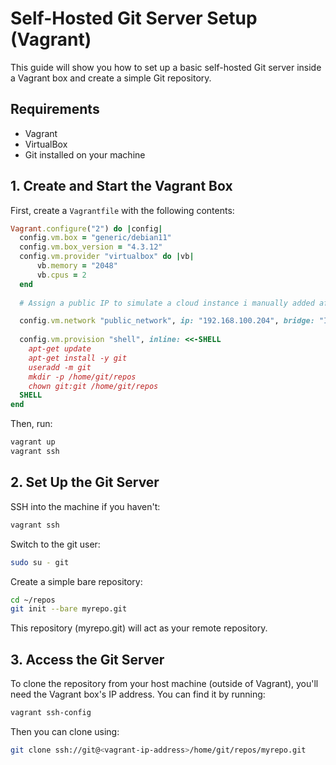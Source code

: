 # Self-Hosted Git Server Setup (Vagrant)

This guide will show you how to set up a basic self-hosted Git server inside a Vagrant box and create a simple Git repository.

## Requirements
- Vagrant
- VirtualBox
- Git installed on your machine

## 1. Create and Start the Vagrant Box

First, create a `Vagrantfile` with the following contents:

```ruby
Vagrant.configure("2") do |config|
  config.vm.box = "generic/debian11"
  config.vm.box_version = "4.3.12"
  config.vm.provider "virtualbox" do |vb|
      vb.memory = "2048"
      vb.cpus = 2
  end
  
  # Assign a public IP to simulate a cloud instance i manually added afree ip you can check which free ips are in the network u used an your network adapters name

  config.vm.network "public_network", ip: "192.168.100.204", bridge: "Intel(R) Dual Band Wireless-AC 8265"
  
  config.vm.provision "shell", inline: <<-SHELL
    apt-get update
    apt-get install -y git
    useradd -m git
    mkdir -p /home/git/repos
    chown git:git /home/git/repos
  SHELL
end
```

Then, run:

```bash
vagrant up
vagrant ssh
```

## 2. Set Up the Git Server

SSH into the machine if you haven't:

```bash
vagrant ssh
```

Switch to the git user:

```bash
sudo su - git
```

Create a simple bare repository:

```bash
cd ~/repos
git init --bare myrepo.git
```

This repository (myrepo.git) will act as your remote repository.

## 3. Access the Git Server

To clone the repository from your host machine (outside of Vagrant), you'll need the Vagrant box's IP address. You can find it by running:

```bash
vagrant ssh-config
```

Then you can clone using:

```bash
git clone ssh://git@<vagrant-ip-address>/home/git/repos/myrepo.git
```
